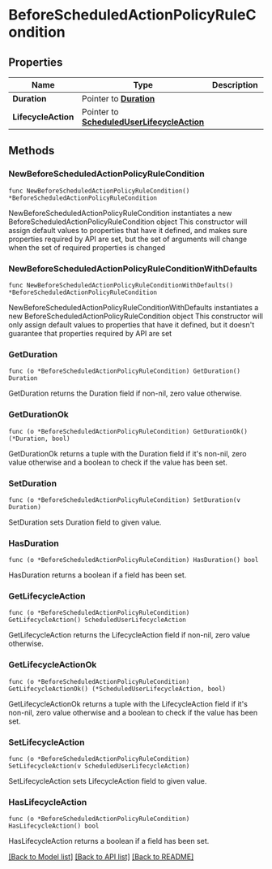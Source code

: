 # BeforeScheduledActionPolicyRuleCondition

## Properties

Name | Type | Description | Notes
------------ | ------------- | ------------- | -------------
**Duration** | Pointer to [**Duration**](Duration.md) |  | [optional] 
**LifecycleAction** | Pointer to [**ScheduledUserLifecycleAction**](ScheduledUserLifecycleAction.md) |  | [optional] 

## Methods

### NewBeforeScheduledActionPolicyRuleCondition

`func NewBeforeScheduledActionPolicyRuleCondition() *BeforeScheduledActionPolicyRuleCondition`

NewBeforeScheduledActionPolicyRuleCondition instantiates a new BeforeScheduledActionPolicyRuleCondition object
This constructor will assign default values to properties that have it defined,
and makes sure properties required by API are set, but the set of arguments
will change when the set of required properties is changed

### NewBeforeScheduledActionPolicyRuleConditionWithDefaults

`func NewBeforeScheduledActionPolicyRuleConditionWithDefaults() *BeforeScheduledActionPolicyRuleCondition`

NewBeforeScheduledActionPolicyRuleConditionWithDefaults instantiates a new BeforeScheduledActionPolicyRuleCondition object
This constructor will only assign default values to properties that have it defined,
but it doesn't guarantee that properties required by API are set

### GetDuration

`func (o *BeforeScheduledActionPolicyRuleCondition) GetDuration() Duration`

GetDuration returns the Duration field if non-nil, zero value otherwise.

### GetDurationOk

`func (o *BeforeScheduledActionPolicyRuleCondition) GetDurationOk() (*Duration, bool)`

GetDurationOk returns a tuple with the Duration field if it's non-nil, zero value otherwise
and a boolean to check if the value has been set.

### SetDuration

`func (o *BeforeScheduledActionPolicyRuleCondition) SetDuration(v Duration)`

SetDuration sets Duration field to given value.

### HasDuration

`func (o *BeforeScheduledActionPolicyRuleCondition) HasDuration() bool`

HasDuration returns a boolean if a field has been set.

### GetLifecycleAction

`func (o *BeforeScheduledActionPolicyRuleCondition) GetLifecycleAction() ScheduledUserLifecycleAction`

GetLifecycleAction returns the LifecycleAction field if non-nil, zero value otherwise.

### GetLifecycleActionOk

`func (o *BeforeScheduledActionPolicyRuleCondition) GetLifecycleActionOk() (*ScheduledUserLifecycleAction, bool)`

GetLifecycleActionOk returns a tuple with the LifecycleAction field if it's non-nil, zero value otherwise
and a boolean to check if the value has been set.

### SetLifecycleAction

`func (o *BeforeScheduledActionPolicyRuleCondition) SetLifecycleAction(v ScheduledUserLifecycleAction)`

SetLifecycleAction sets LifecycleAction field to given value.

### HasLifecycleAction

`func (o *BeforeScheduledActionPolicyRuleCondition) HasLifecycleAction() bool`

HasLifecycleAction returns a boolean if a field has been set.


[[Back to Model list]](../README.md#documentation-for-models) [[Back to API list]](../README.md#documentation-for-api-endpoints) [[Back to README]](../README.md)


